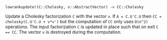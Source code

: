```
lowrankupdate!(C::Cholesky, v::AbstractVector) -> CC::Cholesky
```

Update a Cholesky factorization `C` with the vector `v`. If `A = C.U'C.U` then `CC = cholesky(C.U'C.U + v*v')` but the computation of `CC` only uses `O(n^2)` operations. The input factorization `C` is updated in place such that on exit `C == CC`. The vector `v` is destroyed during the computation.
